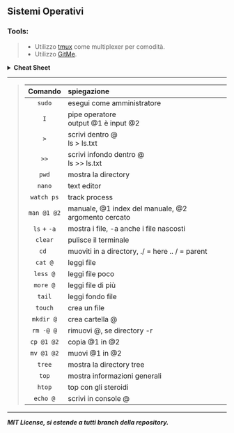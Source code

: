 ## Sistemi Operativi
### Tools:
>- Utilizzo [tmux](https://github.com/tmux/tmux) come multiplexer per comodità.
>- Utilizzo [GitMe](https://github.com/Raven-s-Soul/GitMe). 

<details>
<summary><b>Cheat Sheet</b></summary><br>
<details>
<summary>docker</summary><br>

>| Comando | spiegazione |
>| :--: | :-- |
>| docker exec -it os2425 bash | Add a new terminal in the same docker instance |
>| docker container start os2425 | Start os2425 |
>| docker container attach os2425 | Attach to os2425 |
</details>

<details>
<summary>tmux</summary><br>

>- My usualy **tmux comodity commads**, `Ctrl + b` followed by:
>  
>| Key | spiegazione |
>| :--: | :-- |  
>| `w` | select window |
>| `c` | new window |
>| `x` | delete pannel |
>| `"` or `%` | add vertical or orizonal pannel |
>| `<Any arrow key>` or `o` | select pannel |
>| `[` | Scrolling mode |
>| `?` | tmux in console guide |
</details>

> **nano** easy text editor `Ctrl + <Key>`

<details>
<summary>How to setup GitMe for os2425</summary><br>
  
>1) Step Clone
>```diff
>git clone https://github.com/Raven-s-Soul/GitMe.git
>cd GitMe/GitMe
>```
>2) Step Edit macro.h
>```diff
>+ #define REPOSITORY_NAME "GameSaves" -> "SistemiOperativi" or whatever
>```
>3) Step Compile
>```diff
>- if you have access to CMake or root/sudo use the .sh file from the main folder and your done
>g++ -o GitMeOS main.cpp main.h macro.cpp macro.h commmands.cpp commands.h
>```
>4) Step Log in GitHub ... (Hard)
>```diff
>git config --global user.name "yourUsername"
>git config --global user.email "your@email.dot"
>git config --global user.password "yourPersonalAccessToken"
>- you can find them in .gitconfig file in the home folder
>git config --global credential.helper store
>git config advice.addIgnoredFile false
>- usefull config to set
>```
><s> 5) Step Move the exec to /bin folder </s>
>
>5) Step .... use it from home since you got no perms
>```diff
>./GitMeOS ./<whatever>
>- Make sure you got no "/" afer the folder name... the tab usualy add / after
>- At least until GitMe get updated
>```
>
>[Make your Personal Access Token](https://docs.github.com/en/authentication/keeping-your-account-and-data-secure/managing-your-personal-access-tokens#creating-a-fine-grained-personal-access-token) (Actualy mid)
>
><details>
><summary>My settings</summary><br>
>   
>>Only select repositories and no expiration date.
>>- AttestationsAccess: Read-only
>>- Commit statusesAccess: Read and write
>>- ContentsAccess: Read and write
>>- Merge queuesAccess: Read and write
>>- MetadataAccess: Read-only
></details> <!-- My Settings  -->
</details> <!-- GitMe  -->
</details> <!-- Cheat Sheet  -->

***

>| Comando | spiegazione |
>| :--: | :-- |
>| `sudo` | esegui come amministratore |
>| `I` | pipe operatore <br> output @1 è input @2 |
>| `>` | scrivi dentro @ <br> ls > ls.txt |
>| `>>` | scrivi infondo dentro @ <br>  ls >> ls.txt  |
>| `pwd` | mostra la directory |
>| `nano` | text editor |
>| `watch ps` | track process |
>| `man @1 @2` | manuale, @1 index del manuale, @2 argomento cercato |
>| `ls` + `-a` | mostra i file, -a anche i file nascosti |
>| `clear` | pulisce il terminale |
>| `cd `| muoviti in a directory, ./ = here .. / = parent |
>| `cat @` | leggi file |
>| `less @`| leggi file poco |
>| `more @`| leggi file di più|
>|`tail`| leggi fondo file|
>|`touch`| crea un file |
>| `mkdir @`| crea cartella @ |
>| `rm -@ @`| rimuovi @, se directory -r |
>| `cp @1 @2`| copia @1 in @2 |
>| `mv @1 @2`| muovi @1 in @2 |
>|`tree`| mostra la directory tree|
>|`top`| mostra informazioni generali |
>|`htop`| top con gli steroidi |
>| `echo @` | scrivi in console @ |

<!--
| A | B |
| `###` | ### <br> <details> <summary>Example: </summary><br> ### </details> |

Todo
journal
-->

***

***<p style="align:center;">MIT License, si estende a tutti branch della repository.</p>***
